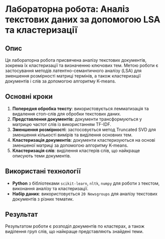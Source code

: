 # Лабораторна робота: Аналіз текстових даних за допомогою LSA та кластеризації

## Опис

Ця лабораторна робота присвячена аналізу текстових документів, зокрема їх кластеризації та визначенню ключових тем.
Метою роботи є застосування методів латентно-семантичного аналізу (LSA) для зменшення розмірності матриці термінів, а
також кластеризації документів і слів за допомогою алгоритму K-means.

## Основні кроки

1. **Попередня обробка тексту**: використовується лемматизація та видалення стоп-слів для обробки текстових даних.
2. **Представлення документів**: документи трансформуються у матрицю частот слів із використанням TF-IDF.
3. **Зменшення розмірності**: застосовується метод Truncated SVD для зменшення кількості вимірів та виділення основних
   тем.
4. **Кластеризація документів**: документи кластеризуються на основі зменшеної матриці за допомогою алгоритму K-means.
5. **Кластеризація слів**: виділення кластерів слів, що найкраще описують теми документів.

## Використані технології

- **Python** з бібліотеками `scikit-learn`, `nltk`, `numpy` для роботи з текстом, виконання аналізу та кластеризації.
- **Набір даних**: використовується `20 Newsgroups` для аналізу текстових документів з різних тематик.

## Результат

Результатом роботи є розподіл документів по кластерах, а також виділення груп слів, що найкраще представляють знайдені
теми.
